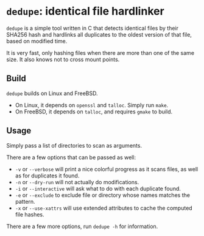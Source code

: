 `dedupe`: identical file hardlinker
==================================

`dedupe` is a simple tool written in C that detects identical files by their SHA256 hash and hardlinks all duplicates to the oldest version of that file, based on modified time.

It is very fast, only hashing files when there are more than one of the same size. It also knows not to cross mount points.

Build
-----

`dedupe` builds on Linux and FreeBSD.

- On Linux, it depends on `openssl` and `talloc`. Simply run `make`.
- On FreeBSD, it depends on `talloc`, and requires `gmake` to build.

Usage
-----

Simply pass a list of directories to scan as arguments.

There are a few options that can be passed as well:

- `-v` or `--verbose` will print a nice colorful progress as it scans files, as well as for duplicates it found.
- `-n` or `--dry-run` will not actually do modifications.
- `-i` or `--interactive` will ask what to do with each duplicate found.
- `-e` or `--exclude` to exclude file or directory whose names matches the pattern.
- `-x` or `--use-xattrs` will use extended attributes to cache the computed file hashes.

There are a few more options, run `dedupe -h` for information.
